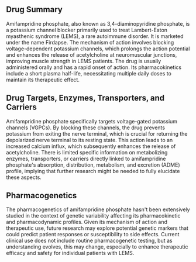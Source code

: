 ## Drug Summary
Amifampridine phosphate, also known as 3,4-diaminopyridine phosphate, is a potassium channel blocker primarily used to treat Lambert-Eaton myasthenic syndrome (LEMS), a rare autoimmune disorder. It is marketed under the name Firdapse. The mechanism of action involves blocking voltage-dependent potassium channels, which prolongs the action potential and enhances the release of acetylcholine at neuromuscular junctions, improving muscle strength in LEMS patients. The drug is usually administered orally and has a rapid onset of action. Its pharmacokinetics include a short plasma half-life, necessitating multiple daily doses to maintain its therapeutic effect.

## Drug Targets, Enzymes, Transporters, and Carriers
Amifampridine phosphate specifically targets voltage-gated potassium channels (VGPCs). By blocking these channels, the drug prevents potassium from exiting the nerve terminal, which is crucial for returning the depolarized nerve terminal to its resting state. This action leads to an increased calcium influx, which subsequently enhances the release of acetylcholine. There is limited specific information on metabolizing enzymes, transporters, or carriers directly linked to amifampridine phosphate's absorption, distribution, metabolism, and excretion (ADME) profile, implying that further research might be needed to fully elucidate these aspects.

## Pharmacogenetics
The pharmacogenetics of amifampridine phosphate hasn't been extensively studied in the context of genetic variability affecting its pharmacokinetic and pharmacodynamic profiles. Given its mechanism of action and therapeutic use, future research may explore potential genetic markers that could predict patient responses or susceptibility to side effects. Current clinical use does not include routine pharmacogenetic testing, but as understanding evolves, this may change, especially to enhance therapeutic efficacy and safety for individual patients with LEMS.